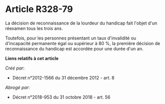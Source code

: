 # Article R328-79

La décision de reconnaissance de la lourdeur du handicap fait l'objet d'un réexamen tous les trois ans. 

Toutefois, pour les personnes présentant un taux d'invalidité ou d'incapacité permanente égal ou supérieur à 80 %, la
première décision de reconnaissance du handicap est accordée pour une durée d'un an.

**Liens relatifs à cet article**

_Créé par_:

  - Décret n°2012-1566 du 31 décembre 2012 - art. 8

_Abrogé par_:

  - Décret n°2018-953 du 31 octobre 2018 - art. 56

